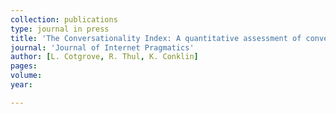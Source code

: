 ```yaml
---
collection: publications
type: journal in press
title: 'The Conversationality Index: A quantitative assessment of conversation in social media interactions'
journal: 'Journal of Internet Pragmatics'
author: [L. Cotgrove, R. Thul, K. Conklin]
pages: 
volume: 
year: 

---
```

